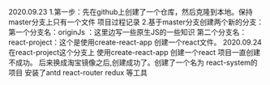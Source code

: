 2020.09.23
1.第一步：先在github上创建了一个仓库，然后克隆到本地。保持master分支上只有一个文件 项目过程记录
2.基于master分支创建两个新的分支：
   第一个分支名：originJs ：这里边写一些原生JS的一些知识
   第二个分支名：react-project：这个是使用create-react-app 创建一个react文件。
2020.09.24
在react-project这个分支上 使用create-react-app 创建一个react 项目一直创建不成功。
后来换成淘宝镜像之后,创建成功了。创建了一个名为 react-system的项目 安装了antd react-router
redux 等工具